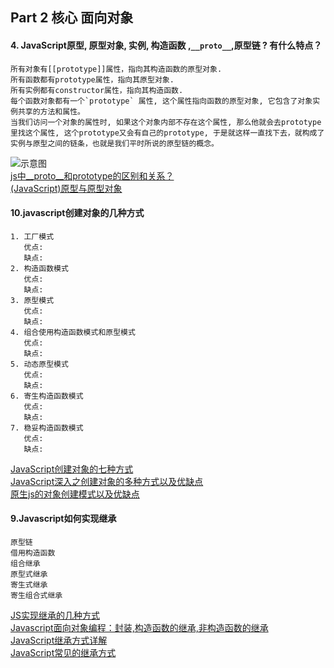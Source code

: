 ## Part 2 核心 面向对象
#### 4. JavaScript原型, 原型对象, 实例, 构造函数 ,`__proto__`,原型链 ? 有什么特点？
    所有对象有[[prototype]]属性，指向其构造函数的原型对象.
    所有函数都有prototype属性，指向其原型对象.
    所有实例都有constructor属性，指向其构造函数.
    每个函数对象都有一个`prototype` 属性, 这个属性指向函数的原型对象, 它包含了对象实例共享的方法和属性。  
    当我们访问一个对象的属性时, 如果这个对象内部不存在这个属性, 那么他就会去prototype里找这个属性, 这个prototype又会有自己的prototype, 于是就这样一直找下去，就构成了实例与原型之间的链条，也就是我们平时所说的原型链的概念。  
![示意图](https://image-static.segmentfault.com/475/872/475872986-5aab55344226c_articlex)</br>
[js中__proto__和prototype的区别和关系？](https://www.zhihu.com/question/34183746)</br>
[(JavaScript)原型与原型对象](https://segmentfault.com/a/1190000013778393)

#### 10.javascript创建对象的几种方式
    1. 工厂模式
       优点:
       缺点:
    2. 构造函数模式
       优点:
       缺点:
    3. 原型模式
       优点:
       缺点:
    4. 组合使用构造函数模式和原型模式
       优点:
       缺点:
    5. 动态原型模式
       优点:
       缺点:
    6. 寄生构造函数模式
       优点:
       缺点:
    7. 稳妥构造函数模式
       优点:
       缺点:
[JavaScript创建对象的七种方式](https://xxxgitone.github.io/2017/06/10/JavaScript%E5%88%9B%E5%BB%BA%E5%AF%B9%E8%B1%A1%E7%9A%84%E4%B8%83%E7%A7%8D%E6%96%B9%E5%BC%8F/)</br>
[JavaScript深入之创建对象的多种方式以及优缺点](https://github.com/mqyqingfeng/Blog/issues/15   )</br>
[原生js的对象创建模式以及优缺点](https://segmentfault.com/a/1190000008293117)</br>
#### 9.Javascript如何实现继承
    原型链
    借用构造函数
    组合继承
    原型式继承
    寄生式继承
    寄生组合式继承
[JS实现继承的几种方式](http://www.cnblogs.com/humin/p/4556820.html) </br>
[Javascript面向对象编程：封装,构造函数的继承,非构造函数的继承](http://www.ruanyifeng.com/blog/2010/05/object-oriented_javascript_encapsulation.html)</br>
[JavaScript继承方式详解](https://segmentfault.com/a/1190000002440502)</br>
[JavaScript常见的继承方式](https://juejin.im/entry/5993eeaa51882524382f3c0b)</br>